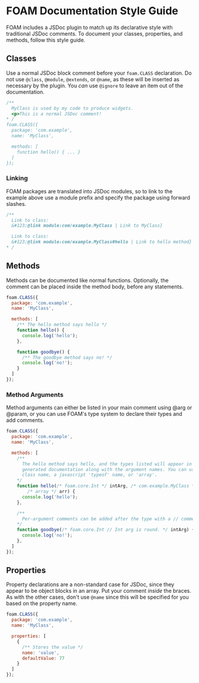 # FOAM Documentation Style Guide

FOAM includes a JSDoc plugin to match up its declarative style with traditional
JSDoc comments. To document your classes, properties, and methods, follow this
style guide.

## Classes

Use a normal JSDoc block comment before your `foam.CLASS` declaration. Do not use
`@class`, `@module`, `@extends`, or `@name`, as these will be inserted as necessary
by the plugin. You _can_ use `@ignore` to leave an item out of the documentation.

```javascript
/**
  MyClass is used by my code to produce widgets.
  <p>This is a normal JSDoc comment!
* /
foam.CLASS({
  package: 'com.example',
  name: 'MyClass',

  methods: [
    function hello() { ... }
  ]
});

```

### Linking

FOAM packages are translated into JSDoc modules, so to link to the example above
use a module prefix and specify the package using forward slashes.

```javascript
/**
  Link to class:
  &#123;@link module:com/example.MyClass | Link to MyClass}

  Link to class:
  &#123;@link module:com/example.MyClass#hello | Link to hello method}
* /
```

## Methods

Methods can be documented like normal functions. Optionally, the comment can be
placed inside the method body, before any statements.

```javascript
foam.CLASS({
  package: 'com.example',
  name: 'MyClass',

  methods: [
    /** The hello method says hello */
    function hello() {
      console.log('hello');
    },

    function goodbye() {
      /** The goodbye method says no! */
      console.log('no!');
    }
  ]
});
```

### Method Arguments

Method arguments can either be listed in your main comment using @arg or @param,
or you can use FOAM's type system to declare their types and add comments.

```javascript
foam.CLASS({
  package: 'com.example',
  name: 'MyClass',

  methods: [
    /**
      The hello method says hello, and the types listed will appear in the
      generated documentation along with the argument names. You can use a
      class name, a javascript 'typeof' name, or 'array'.
    */
    function hello(/* foam.core.Int */ intArg, /* com.example.MyClass */ other,
        /* array */ arr) {
      console.log('hello');
    },

    /**
      Per-argument comments can be added after the type with a // comment.
    */
    function goodbye(/* foam.core.Int // Int arg is round. */ intArg) {
      console.log('no!');
    },
  ]
});
```

## Properties

Property declarations are a non-standard case for JSDoc, since they appear to be object
blocks in an array. Put your comment *inside* the braces. As with the other cases,
don't use `@name` since this will be specified for you based on the property name.

```javascript
foam.CLASS({
  package: 'com.example',
  name: 'MyClass',

  properties: [
    {
      /** Stores the value */
      name: 'value',
      defaultValue: 77
    }
  ]
});
```




